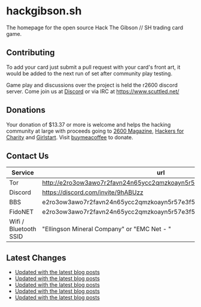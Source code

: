 # hackgibson.sh
The homepage for the open source Hack The Gibson // SH trading card game.


## Contributing

To add your card just submit a pull request with your card's front art, it would be added to the next run of set after community play testing.

Game play and discussions over the project is held the r2600 discord server. Come join us at [Discord](https://discord.com/invite/9hABUzz) or via IRC at https://www.scuttled.net/


## Donations

Your donation of $13.37 or more is welcome and helps the hacking community at large with proceeds going to [2600 Magazine](https://2600.com/), [Hackers for Charity](https://hackersforcharity.org) and [Girlstart](https://girlstart.org).  Visit [buymeacoffee](https://www.buymeacoffee.com/hackgibson.sh) to donate.


## Contact Us

Service | url
-|-
Tor | http://e2ro3ow3awo7r2favn24n65ycc2qmzkoayn5r57e3f56nvjwdcgg32ad.onion
Discord | https://discord.com/invite/9hABUzz
BBS | e2ro3ow3awo7r2favn24n65ycc2qmzkoayn5r57e3f56nvjwdcgg32ad.onion:23
FidoNET | e2ro3ow3awo7r2favn24n65ycc2qmzkoayn5r57e3f56nvjwdcgg32ad.onion:24554
Wifi / Bluetooth SSID | "Ellingson Mineral Company" or "EMC Net - <fidonet address>"

## Latest Changes
<!-- BLOG-POST-LIST:START -->
- [Updated with the latest blog posts](https://github.com/DFW2600/hackgibson.sh/commit/9336c494e9d9125ade7e0a36a7af8404cdcbf845)
- [Updated with the latest blog posts](https://github.com/DFW2600/hackgibson.sh/commit/8e5a74efff9199b0324b1418360742278c8cc6bb)
- [Updated with the latest blog posts](https://github.com/DFW2600/hackgibson.sh/commit/94c0bf1361c129c2e0d5becfc12bf38bf9a12b29)
- [Updated with the latest blog posts](https://github.com/DFW2600/hackgibson.sh/commit/47c7621d5b137fade0dff1c1a17f5c310d05ff5f)
- [Updated with the latest blog posts](https://github.com/DFW2600/hackgibson.sh/commit/936cc01477ac6634a237607b4a62fe958a4e7843)
<!-- BLOG-POST-LIST:END -->
